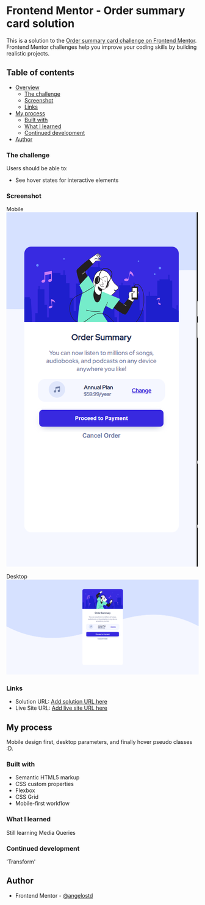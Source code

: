 # Frontend Mentor - Order summary card solution

This is a solution to the [Order summary card challenge on Frontend Mentor](https://www.frontendmentor.io/challenges/order-summary-component-QlPmajDUj). Frontend Mentor challenges help you improve your coding skills by building realistic projects. 

## Table of contents

- [Overview](#overview)
  - [The challenge](#the-challenge)
  - [Screenshot](#screenshot)
  - [Links](#links)
- [My process](#my-process)
  - [Built with](#built-with)
  - [What I learned](#what-i-learned)
  - [Continued development](#continued-development)
- [Author](#author)

### The challenge

Users should be able to:

- See hover states for interactive elements

### Screenshot

Mobile
![](./images/Screenshot_mobile.png)

Desktop
![](./images/Screenshot_desktop.png)

### Links

- Solution URL: [Add solution URL here](https://angelostd.github.io/order-summary/)
- Live Site URL: [Add live site URL here](https://angelostd.github.io/order-summary/)

## My process

  Mobile design first, desktop parameters, and finally hover pseudo classes :D.

### Built with

- Semantic HTML5 markup
- CSS custom properties
- Flexbox
- CSS Grid
- Mobile-first workflow

### What I learned

Still learning Media Queries

### Continued development

 'Transform'

## Author

- Frontend Mentor - [@angelostd](https://www.frontendmentor.io/profile/angelostd)
